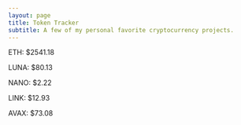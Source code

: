 ```yaml
---
layout: page
title: Token Tracker
subtitle: A few of my personal favorite cryptocurrency projects.
---
```


<!--BEGINCRYPTOINPUT-->
ETH: $2541.18

LUNA: $80.13

NANO: $2.22

LINK: $12.93

AVAX: $73.08

<!--ENDCRYPTOINPUT-->
